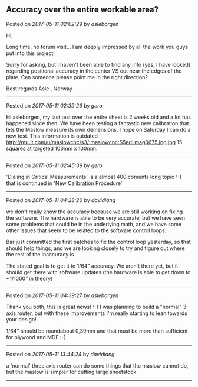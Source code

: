 ## Accuracy over the entire workable area?
Posted on *2017-05-11 02:02:29* by *asleborgen*

Hi,

Long time, no forum visit...
I am deeply impressed by all the work you guys put into this project!

Sorry for asking, but I haven't been able to find any info (yes, I have looked)  regarding positional accuracy in the center VS out near the edges of the plate. Can someone please point me in the  right direction?

Best regards
Asle , Norway

---

Posted on *2017-05-11 02:39:26* by *gero*

Hi asleborgen, my last test over the entire sheet is 2 weeks old and a lot has happened since then. We have been testing a fantastic new calibration that lets the Maslow measure its own demensions.
I hope on Saturday I can do a new test.
This information is outdated http://muut.com/u/maslowcnc/s3/:maslowcnc:S5ed:imag0675.jpg.jpg 
15 squares at targeted 100mm x 100mm.

---

Posted on *2017-05-11 02:45:39* by *gero*

'Dialing in Critical Measurements' is a almost 400 coments long topic :-)  that is continued in 'New Calibration Procedure'

---

Posted on *2017-05-11 04:28:20* by *davidlang*

we don't really know the accuracy because we are still working on fixing the software. The hardware is able to be very accurate, but we have seen some problems that could be in the underlying math, and we have some other issues that seem to be related to the software control loops.

Bar just committed the first patches to fix the control loop yesterday, so that should help things, and we are looking closely to try and figure out where the rest of the inaccuracy is 

The stated goal is to get it to 1/64" accuracy. We aren't there yet, but it should get there with software updates (the hardware is able to get down to ~1/1000" in theory)

---

Posted on *2017-05-11 04:39:27* by *asleborgen*

Thank you both, this is great news! :-) 
I was planning to build a "normal" 3-axis router, but with these improvements I'm really starting to lean towards your design!

1/64" should be roundabout 0,39mm and that must be more than sufficient for plywood and MDF :-)

---

Posted on *2017-05-11 13:44:24* by *davidlang*

a 'normal' three axis router can do some things that the maslow cannot do, but the maslow is simpler for cutting large sheetstock.

---

